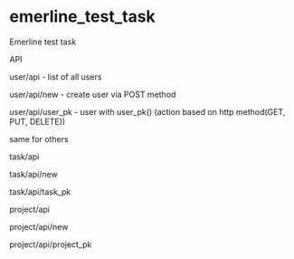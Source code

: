 # emerline_test_task

Emerline test task

API

user/api - list of all users

user/api/new - create user via POST method

user/api/user_pk - user with user_pk() (action based on http method(GET, PUT, DELETE))

same for others

task/api

task/api/new

task/api/task_pk

project/api

project/api/new

project/api/project_pk

